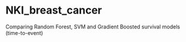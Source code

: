 # NKI_breast_cancer
Comparing Random Forest, SVM and Gradient Boosted survival models (time-to-event)
